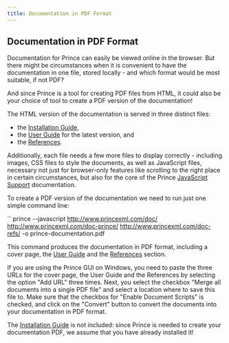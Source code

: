 ```yaml
---
title: Documentation in PDF Format
---
```


Documentation in PDF Format
---------------------------

Documentation for Prince can easily be viewed online in the browser. But there might be circumstances when it is convenient to have the documentation in one file, stored locally - and which format would be most suitable, if not PDF?

And since Prince is a tool for creating PDF files from HTML, it could also be your choice of tool to create a PDF version of the documentation!

The HTML version of the documentation is served in three distinct files:

-   the [Installation Guide](doc-latest/doc-install.html),
-   the [User Guide](doc-latest/doc-prince.html) for the latest version, and
-   the [References](doc-latest/doc-refs.html).

Additionally, each file needs a few more files to display correctly - including images, CSS files to style the documents, as well as JavaScript files, necessary not just for browser-only features like scrolling to the right place in certain circumstances, but also for the core of the Prince [JavaScript Support](doc-latest/doc-refs.html#js-support) documentation.

To create a PDF version of the documentation we need to run just one simple command line:

``
    prince --javascript http://www.princexml.com/doc/ http://www.princexml.com/doc-prince/ http://www.princexml.com/doc-refs/ -o prince-documentation.pdf

This command produces the documentation in PDF format, including a cover page, the [User Guide](doc-latest/doc-prince.html) and the [References](doc-latest/doc-refs.html) section.

If you are using the Prince GUI on Windows, you need to paste the three URLs for the cover page, the User Guide and the References by selecting the option "Add URL" three times. Next, you select the checkbox "Merge all documents into a single PDF file" and select a location where to save this file to. Make sure that the checkbox for "Enable Document Scripts" is checked, and click on the "Convert" button to convert the documents into your documentation in PDF format.

The [Installation Guide](doc-latest/doc-install.html) is not included: since Prince is needed to create your documentation PDF, we assume that you have already installed it!

